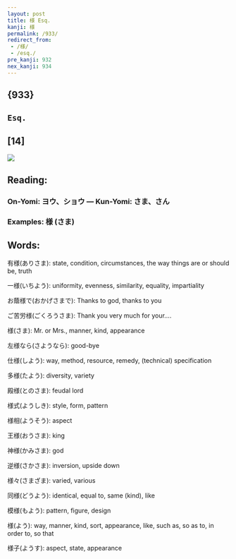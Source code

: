 ```yaml
---
layout: post
title: 様 Esq.
kanji: 様
permalink: /933/
redirect_from:
 - /様/
 - /esq./
pre_kanji: 932
nex_kanji: 934
---
```


## {933}

## `Esq.`

## [14]

<div class="stroke"><img src="E6A798.png" /></div>

## Reading:

### On-Yomi: ヨウ、ショウ &mdash; Kun-Yomi: さま、さん

### Examples: 様 (さま)

## Words:

有様(ありさま): state, condition, circumstances, the way things are or should be, truth

一様(いちよう): uniformity, evenness, similarity, equality, impartiality

お蔭様で(おかげさまで): Thanks to god, thanks to you

ご苦労様(ごくろうさま): Thank you very much for your....

様(さま): Mr. or Mrs., manner, kind, appearance

左様なら(さようなら): good-bye

仕様(しよう): way, method, resource, remedy, (technical) specification

多様(たよう): diversity, variety

殿様(とのさま): feudal lord

様式(ようしき): style, form, pattern

様相(ようそう): aspect

王様(おうさま): king

神様(かみさま): god

逆様(さかさま): inversion, upside down

様々(さまざま): varied, various

同様(どうよう): identical, equal to, same (kind), like

模様(もよう): pattern, figure, design

様(よう): way, manner, kind, sort, appearance, like, such as, so as to, in order to, so that

様子(ようす): aspect, state, appearance
